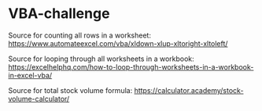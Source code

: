 # VBA-challenge

Source for counting all rows in a worksheet:
https://www.automateexcel.com/vba/xldown-xlup-xltoright-xltoleft/

Source for looping through all worksheets in a workbook:
https://excelhelphq.com/how-to-loop-through-worksheets-in-a-workbook-in-excel-vba/

Source for total stock volume formula:
https://calculator.academy/stock-volume-calculator/
